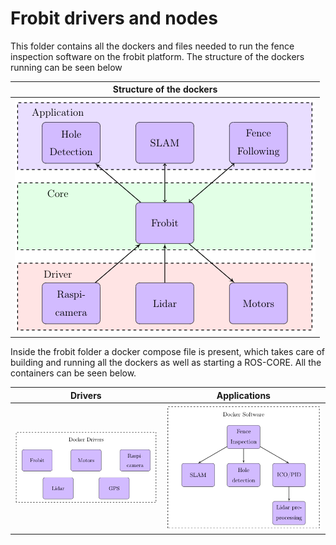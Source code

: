 # Frobit drivers and nodes

This folder contains all the dockers and files needed to run the fence inspection software on the frobit platform. The structure of the dockers running can be seen below

| Structure of the dockers |
|:------------------------:|
| ![](assets/overview_docker.png) |

Inside the frobit folder a docker compose file is present, which takes care of building and running all the dockers as well as starting a ROS-CORE. All the containers can be seen below.

| Drivers | Applications |
|:-------:|:------------:|
| ![](assets/docker_drivers.png) | ![](assets/docker_software.png) |